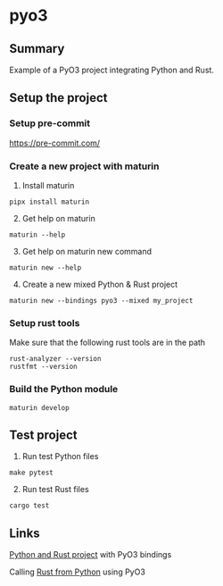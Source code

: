 # pyo3

## Summary

Example of a PyO3 project integrating Python and Rust.

## Setup the project

### Setup pre-commit

https://pre-commit.com/

### Create a new project with maturin

1. Install maturin

```
pipx install maturin
```

2. Get help on maturin

```
maturin --help
```

3. Get help on maturin new command

```
maturin new --help
```

4. Create a new mixed Python & Rust project

```
maturin new --bindings pyo3 --mixed my_project
```

### Setup rust tools

Make sure that the following rust tools are in the path

```
rust-analyzer --version
rustfmt --version
```

### Build the Python module

```
maturin develop
```

## Test project

1. Run test Python files

```
make pytest
```

2. Run test Rust files

```
cargo test
```

## Links

[Python and Rust project][900] with PyO3 bindings

[900]: https://medium.com/@MatthieuL49/a-mixed-rust-python-project-24491e2af424

Calling [Rust from Python][910] using PyO3

[910]: http://saidvandeklundert.net/learn/2021-11-18-calling-rust-from-python-using-pyo3/
